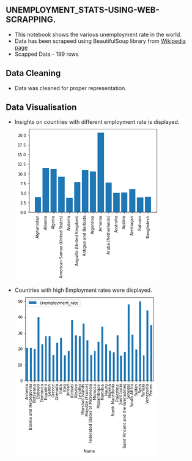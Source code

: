 ## UNEMPLOYMENT_STATS-USING-WEB-SCRAPPING.
- This notebook shows the various unemployment rate in the world.
- Data has been scrapeed using BeautifulSoup library from [Wikipedia page](https://en.wikipedia.org/wiki/List_of_countries_by_unemployment_rate)
- Scapped Data - 199 rows

## Data Cleaning
- Data was cleaned for proper representation.

## Data Visualisation
 - Insights on countries with different employment rate is displayed.
 ![](https://github.com/Lokeshrathi/UNEMPLOYMENT_STATS-USING-WEB-SCRAPPING/blob/master/Country.png)
 
 - Countries with high Employment rates were displayed.
 ![](https://github.com/Lokeshrathi/UNEMPLOYMENT_STATS-USING-WEB-SCRAPPING/blob/master/high.png)
 
 
